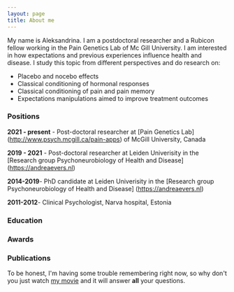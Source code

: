 ```yaml
---
layout: page
title: About me
---
```


My name is Aleksandrina. I am a postdoctoral researcher and a Rubicon fellow working in the Pain Genetics Lab of Mc Gill University.
I am interested in how expectations and previous experiences influence health and disease. I study this topic from different perspectives and do research on:
- Placebo and nocebo effects
- Classical conditioning of hormonal responses
- Classical conditioning of pain and pain memory
- Expectations manipulations aimed to improve treatment outcomes


### Positions
**2021 - present** - Post-doctoral researcher at [Pain Genetics Lab] (http://www.psych.mcgill.ca/pain-apps) of McGill University, Canada

**2019 - 2021** - Post-doctoral researcher at Leiden Univerisity in the [Research group Psychoneurobiology of Health and Disease] (https://andreaevers.nl)

**2014-2019**- PhD candidate at Leiden Univerisity in the [Research group Psychoneurobiology of Health and Disease] (https://andreaevers.nl)

**2011-2012**- Clinical Psychologist, Narva hospital, Estonia

### Education

### Awards

### Publications



To be honest, I'm having some trouble remembering right now, so why don't you just watch [my movie](https://en.wikipedia.org/wiki/The_Princess_Bride_%28film%29) and it will answer **all** your questions.

